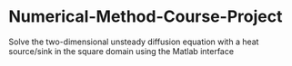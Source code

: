 # Numerical-Method-Course-Project
Solve the two-dimensional unsteady diffusion equation with a heat source/sink in the square domain using the Matlab interface
